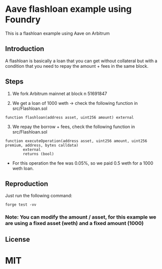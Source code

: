 # Aave flashloan example using Foundry 

This is a flashloan example using Aave on Arbitrum



## Introduction 

A flashloan is basically a loan that you can get without collateral but with a condition that you need to repay the amount + fees in the same block. 


## Steps

1. We fork Arbitrum mainnet at block n 51691847

2. We get a loan of 1000 weth -> check the following function in src/Flashloan.sol
```solidity
function flashloan(address asset, uint256 amount) external 
```

3. We repay the borrow + fees, check the following function in src/Flashloan.sol
```solidity 
function executeOperation(address asset, uint256 amount, uint256 premium, address, bytes calldata)
        external
        returns (bool)
```

* For this operation the fee was 0.05%, so we paid 0.5 weth for a 1000 weth loan. 


## Reproduction

Just run the following command: 
```
forge test -vv
```

### Note: You can modify the amount / asset, for this example we are using a fixed asset (weth) and a fixed amount (1000)

## License
# MIT
